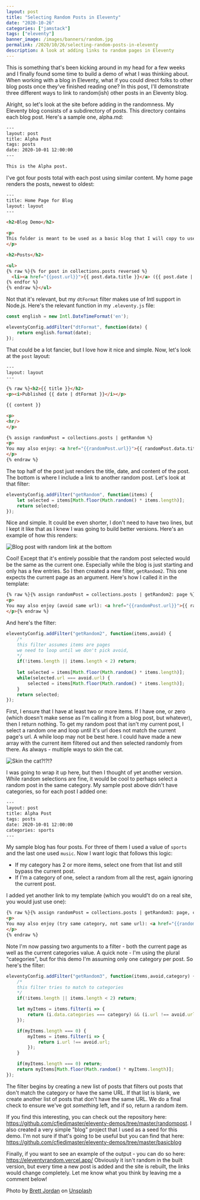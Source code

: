 ```yaml
---
layout: post
title: "Selecting Random Posts in Eleventy"
date: "2020-10-26"
categories: ["jamstack"]
tags: ["eleventy"]
banner_image: /images/banners/random.jpg
permalink: /2020/10/26/selecting-random-posts-in-eleventy
description: A look at adding links to random pages in Eleventy
---
```


This is something that's been kicking around in my head for a few weeks and I finally found some time to build a demo of what I was thinking about. When working with a blog in Eleventy, what if you could direct folks to other blog posts once they've finished reading one? In this post, I'll demonstrate three different ways to link to random(ish) other posts in an Eleventy blog.

Alright, so let's look at the site before adding in the randomness. My Eleventy blog consists of a subdirectory of posts. This directory contains each blog post. Here's a sample one, alpha.md:

```html
---
layout: post
title: Alpha Post
tags: posts
date: 2020-10-01 12:00:00
---

This is the Alpha post.
```

I've got four posts total with each post using similar content. My home page renders the posts, newest to oldest:

```html
---
title: Home Page for Blog
layout: layout
---

<h2>Blog Demo</h2>

<p>
This folder is meant to be used as a basic blog that I will copy to use in <i>other</i> demos.
</p>

<h2>Posts</h2>

<ul>
{% raw %}{% for post in collections.posts reversed %}
  <li><a href="{{post.url}}">{{ post.data.title }}</a> ({{ post.date | dtFormat }})</li>
{% endfor %}
{% endraw %}</ul>
```

Not that it's relevant, but my `dtFormat` filter makes use of Intl support in Node.js. Here's the relevant function in my `.eleventy.js` file:

```js
const english = new Intl.DateTimeFormat('en');

eleventyConfig.addFilter("dtFormat", function(date) {
	return english.format(date);
});
```

That could be a lot fancier, but I love how it nice and simple. Now, let's look at the `post` layout:

```html
---
layout: layout
---

{% raw %}<h2>{{ title }}</h2>
<p><i>Published {{ date | dtFormat }}</i></p>

{{ content }}

<p>
<hr/>
</p>

{% assign randomPost = collections.posts | getRandom %}
<p>
You may also enjoy: <a href="{{randomPost.url}}">{{ randomPost.data.title }}</a>
</p>
{% endraw %}
```

The top half of the post just renders the title, date, and content of the post. The bottom is where I include a link to another random post. Let's look at that filter:

```js
eleventyConfig.addFilter("getRandom", function(items) {
	let selected = items[Math.floor(Math.random() * items.length)];
	return selected;
});
```

Nice and simple. It could be even shorter, I don't need to have two lines, but I kept it like that as I knew I was going to build better versions. Here's an example of how this renders:

<p>
<img data-src="https://static.raymondcamden.com/images/2020/10/r1.jpg" alt="Blog post with random link at the bottom" class="lazyload imgborder imgcenter">
</p>

Cool! Except that it's entirely possible that the random post selected would be the same as the current one. Especially while the blog is just starting and only has a few entries. So I then created a new filter, `getRandom2`. This one expects the current page as an argument. Here's how I called it in the template:

```html
{% raw %}{% assign randomPost = collections.posts | getRandom2: page %}
<p>
You may also enjoy (avoid same url): <a href="{{randomPost.url}}">{{ randomPost.data.title }}</a>
</p>{% endraw %}
```

And here's the filter:

```js
eleventyConfig.addFilter("getRandom2", function(items,avoid) {
	/*
	this filter assumes items are pages
	we need to loop until we don't pick avoid, 
	*/
	if(!items.length || items.length < 2) return;
	
	let selected = items[Math.floor(Math.random() * items.length)];
	while(selected.url === avoid.url) {
		selected = items[Math.floor(Math.random() * items.length)];
	}
	return selected;
});
```

First, I ensure that I have at least two or more items. If I have one, or zero (which doesn't make sense as I'm calling it from a blog post, but whatever), then I return nothing. To get my random post that isn't my current post, I select a random one and loop until it's url does not match the current page's url. A while loop may not be best here. I could have made a new array with the current item filtered out and then selected randomly from there. As always - multiple ways to skin the cat.

<p>
<img data-src="https://static.raymondcamden.com/images/2020/10/r2.jpg" alt="Skin the cat?!?!?" class="lazyload imgborder imgcenter">
</p>

I was going to wrap it up here, but then I thought of yet another version. While random selections are fine, it would be cool to perhaps select a random post in the same category. My sample post above didn't have categories, so for each post I added one:

```html
---
layout: post
title: Alpha Post
tags: posts
date: 2020-10-01 12:00:00
categories: sports
---
```

My sample blog has four posts. For three of them I used a value of `sports` and the last one used `music`. Now I want logic that follows this logic:

* If my category has 2 or more items, select one from that list and still bypass the current post.
* If I'm a category of one, select a random from all the rest, again ignoring the current post.

I added yet another link to my template (which you would't do on a real site, you would just use one):

```html
{% raw %}{% assign randomPost = collections.posts | getRandom3: page, categories %}
<p>
You may also enjoy (try same category, not same url): <a href="{{randomPost.url}}">{{ randomPost.data.title }}</a>
</p>
{% endraw %}
```

Note I'm now passing two arguments to a filter - both the current page as well as the current categories value. A quick note - I'm using the plural "categories", but for this demo I'm assuming only one category per post. So here's the filter:

```js
eleventyConfig.addFilter("getRandom3", function(items,avoid,category) {
	/*
	this filter tries to match to categories
	*/
	if(!items.length || items.length < 2) return;

	let myItems = items.filter(i => {
		return (i.data.categories === category) && (i.url !== avoid.url);
	});

	if(myItems.length === 0) {
		myItems = items.filter(i => {
			return i.url !== avoid.url;
		});
	}

	if(myItems.length === 0) return;
	return myItems[Math.floor(Math.random() * myItems.length)];
});
```

The filter begins by creating a new list of posts that filters out posts that don't match the category or have the same URL. If that list is blank, we create another list of posts that don't have the same URL. We do a final check to ensure we've got *something* left, and if so, return a random item.

If you find this interesting, you can check out the repository here: <https://github.com/cfjedimaster/eleventy-demos/tree/master/randompost>. I also created a very simple "blog" project that I used as a seed for this demo. I'm not sure if that's going to be useful but you can find that here: <https://github.com/cfjedimaster/eleventy-demos/tree/master/basicblog> 

Finally, if you want to see an example of the output - you can do so here: <https://eleventyrandom.vercel.app/> Obviously it isn't random in the built version, but every time a new post is added and the site is rebuilt, the links would change completely. Let me know what you think by leaving me a comment below!

<span>Photo by <a href="https://unsplash.com/@brett_jordan?utm_source=unsplash&amp;utm_medium=referral&amp;utm_content=creditCopyText">Brett Jordan</a> on <a href="https://unsplash.com/s/photos/random?utm_source=unsplash&amp;utm_medium=referral&amp;utm_content=creditCopyText">Unsplash</a></span>